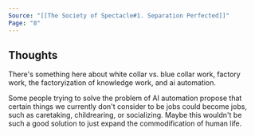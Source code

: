 ```yaml
---
Source: "[[The Society of Spectacle#1. Separation Perfected]]"
Page: "8"
---
```

## Thoughts
There's something here about white collar vs. blue collar work, factory work, the factoryization of knowledge work, and ai automation. 

Some people trying to solve the problem of AI automation propose that certain things we currently don't consider to be jobs could become jobs, such as caretaking, childrearing, or socializing. Maybe this wouldn't be such a good solution to just expand the commodification of human life. 
